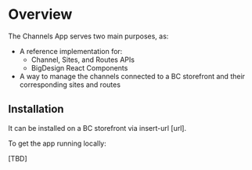 # Overview

The Channels App serves two main purposes, as:

 -  A reference implementation for:
	- Channel, Sites, and Routes APIs 
	- BigDesign React Components
 -	A way to manage the channels connected to a BC storefront and their corresponding sites and routes

## Installation

It can be installed on a BC storefront via insert-url [url].

To get the app running locally:

[TBD]


